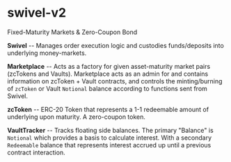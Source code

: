 # swivel-v2
Fixed-Maturity Markets &amp; Zero-Coupon Bond

**Swivel** -- Manages order execution logic and custodies funds/deposits into underlying money-markets.

**Marketplace** -- Acts as a factory for given asset-maturity market pairs (zcTokens and Vaults). Marketplace acts as an admin for and contains information on zcToken + Vault contracts, and controls the minting/burning of `zcToken` or Vault `Notional` balance according to functions sent from Swivel.

**zcToken** -- ERC-20 Token that represents a 1-1 redeemable amount of underlying upon maturity. A zero-coupon token.

**VaultTracker** -- Tracks floating side balances. The primary "Balance" is `Notional` which provides a basis to calculate interest. With a secondary `Redeemable` balance that represents interest accrued up until a previous contract interaction.
